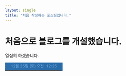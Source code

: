 ```yaml
---
layout: single
title: "처음 작성하는 포스팅입니다."
---
```


# 처음으로 블로그를 개설했습니다.

열심히 하겠습니다.

<img src="../images/2022-02-06-first/2021-12-25 am 12.25.32-4127357.png" alt="2021-12-25 am 12.25.32" style="zoom:50%;" />
